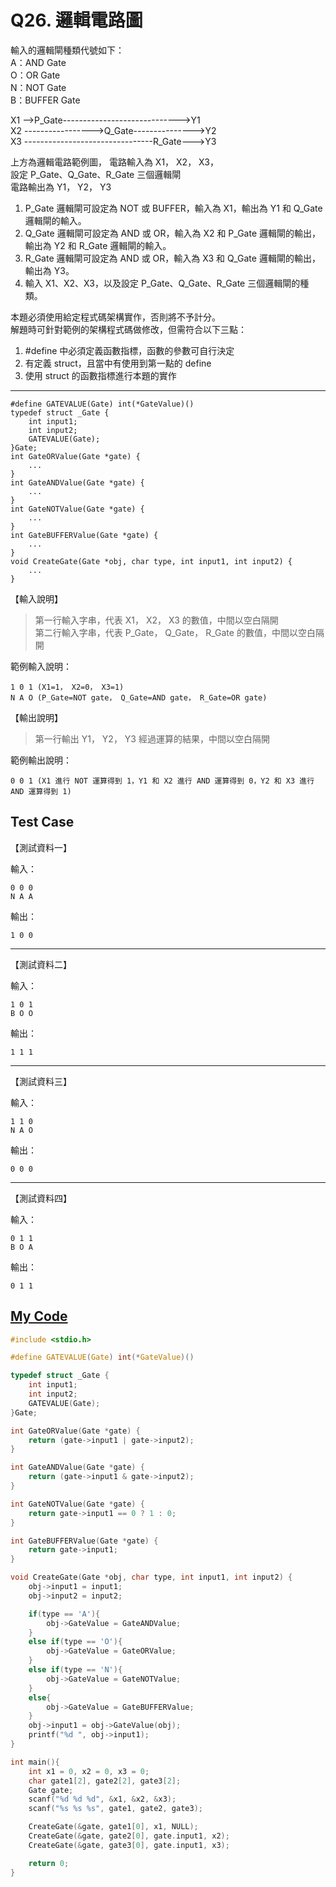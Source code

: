 # Q26. 邏輯電路圖

輸入的邏輯閘種類代號如下：  
A：AND Gate  
O：OR Gate  
N：NOT Gate  
B：BUFFER Gate

X1 -->P_Gate----------------------------->Y1  
X2 ----------------->Q_Gate--------------->Y2  
X3 --------------------------------R_Gate--->Y3

上方為邏輯電路範例圖，
電路輸入為 X1， X2， X3，  
設定 P_Gate、Q_Gate、R_Gate 三個邏輯閘  
電路輸出為 Y1， Y2， Y3

1. P_Gate 邏輯閘可設定為 NOT 或 BUFFER，輸入為 X1，輸出為 Y1 和 Q_Gate 邏輯閘的輸入。
2. Q_Gate 邏輯閘可設定為 AND 或 OR，輸入為 X2 和 P_Gate 邏輯閘的輸出，輸出為 Y2 和 R_Gate 邏輯閘的輸入。
3. R_Gate 邏輯閘可設定為 AND 或 OR，輸入為 X3 和 Q_Gate 邏輯閘的輸出，輸出為 Y3。
4. 輸入 X1、X2、X3，以及設定 P_Gate、Q_Gate、R_Gate 三個邏輯閘的種類。

本題必須使用給定程式碼架構實作，否則將不予計分。  
解題時可針對範例的架構程式碼做修改，但需符合以下三點：

1. #define 中必須定義函數指標，函數的參數可自行決定
2. 有定義 struct，且當中有使用到第一點的 define
3. 使用 struct 的函數指標進行本題的實作

---

    #define GATEVALUE(Gate) int(*GateValue)()
    typedef struct _Gate {
        int input1;
        int input2;
        GATEVALUE(Gate);
    }Gate;
    int GateORValue(Gate *gate) {
        ...
    }
    int GateANDValue(Gate *gate) {
        ...
    }
    int GateNOTValue(Gate *gate) {
        ...
    }
    int GateBUFFERValue(Gate *gate) {
        ...
    }
    void CreateGate(Gate *obj, char type, int input1, int input2) {
        ...
    }

【輸入說明】

> 第一行輸入字串，代表 X1， X2， X3 的數值，中間以空白隔開  
> 第二行輸入字串，代表 P_Gate， Q_Gate， R_Gate 的數值，中間以空白隔開

範例輸入說明：

    1 0 1 (X1=1， X2=0， X3=1)
    N A O (P_Gate=NOT gate， Q_Gate=AND gate， R_Gate=OR gate)

【輸出說明】

> 第一行輸出 Y1， Y2， Y3 經過運算的結果，中間以空白隔開

範例輸出說明：

    0 0 1 (X1 進行 NOT 運算得到 1，Y1 和 X2 進行 AND 運算得到 0，Y2 和 X3 進行 AND 運算得到 1)

## Test Case

【測試資料一】

輸入：

    0 0 0
    N A A

輸出：

    1 0 0

---

【測試資料二】

輸入：

    1 0 1
    B O O

輸出：

    1 1 1

---

【測試資料三】

輸入：

    1 1 0
    N A O

輸出：

    0 0 0

---

【測試資料四】

輸入：

    0 1 1
    B O A

輸出：

    0 1 1

## [My Code](./q026.c)

```c
#include <stdio.h>

#define GATEVALUE(Gate) int(*GateValue)()

typedef struct _Gate {
    int input1;
    int input2;
    GATEVALUE(Gate);
}Gate;

int GateORValue(Gate *gate) {
    return (gate->input1 | gate->input2);
}

int GateANDValue(Gate *gate) {
    return (gate->input1 & gate->input2);
}

int GateNOTValue(Gate *gate) {
    return gate->input1 == 0 ? 1 : 0;
}

int GateBUFFERValue(Gate *gate) {
    return gate->input1;
}

void CreateGate(Gate *obj, char type, int input1, int input2) {
    obj->input1 = input1;
    obj->input2 = input2;

    if(type == 'A'){
        obj->GateValue = GateANDValue;
    }
    else if(type == 'O'){
        obj->GateValue = GateORValue;
    }
    else if(type == 'N'){
        obj->GateValue = GateNOTValue;
    }
    else{
        obj->GateValue = GateBUFFERValue;
    }
    obj->input1 = obj->GateValue(obj);
    printf("%d ", obj->input1);
}

int main(){
    int x1 = 0, x2 = 0, x3 = 0;
    char gate1[2], gate2[2], gate3[2];
    Gate gate;
    scanf("%d %d %d", &x1, &x2, &x3);
    scanf("%s %s %s", gate1, gate2, gate3);

    CreateGate(&gate, gate1[0], x1, NULL);
    CreateGate(&gate, gate2[0], gate.input1, x2);
    CreateGate(&gate, gate3[0], gate.input1, x3);

    return 0;
}
```
